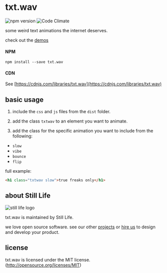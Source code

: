 # txt.wav

![npm version](https://badge.fury.io/js/txt.wav.svg)
![Code Climate](https://codeclimate.com/github/still-life-studio/txt.wav/badges/gpa.svg)

some weird text animations the internet deserves.

check out the [demos](http://www.stilllife.studio/txtwav?utm_source=github)

#### NPM

```
npm install --save txt.wav
```

#### CDN

See [https://cdnjs.com/libraries/txt.wav](https://cdnjs.com/libraries/txt.wav)

## basic usage

1. include the `css` and `js` files from the `dist` folder.

2. add the class `txtwav` to an element you want to animate.

3. add the class for the specific animation you want to include from the
following:

* `slow`
* `vibe`
* `bounce`
* `flip`

full example:
```html
<h1 class="txtwav slow">true freaks only</h1>
```

## about Still Life

![still life 
logo](http://www.stilllife.studio/images/still_life_logo.png)

txt.wav is maintained by Still Life.

we love open source software. see our other
[projects](http://www.stilllife.studio/?utm_source=github#work) or [hire
us](http://www.stilllife.studio/?utm_source=github#contact) to design and develop your product.


## license
txt.wav is licensed under the MIT license. (http://opensource.org/licenses/MIT)

